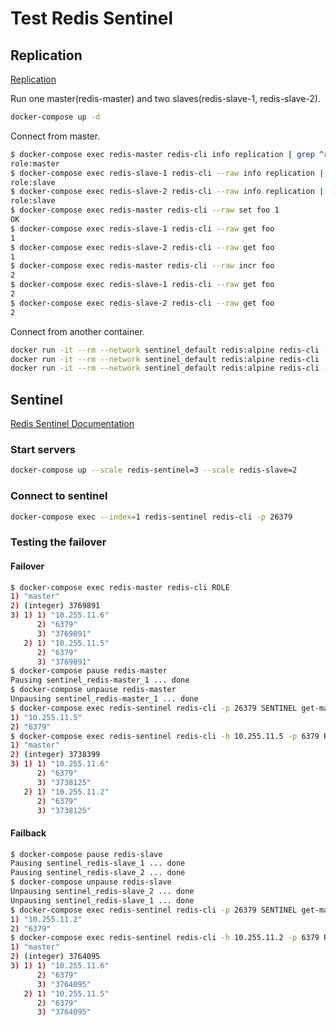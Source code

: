 # Test Redis Sentinel

## Replication

[Replication](https://redis.io/topics/replication)

Run one master(redis-master) and two slaves(redis-slave-1, redis-slave-2).

```bash
docker-compose up -d
```

Connect from master.

```bash
$ docker-compose exec redis-master redis-cli info replication | grep ^role
role:master
$ docker-compose exec redis-slave-1 redis-cli --raw info replication | grep ^role
role:slave
$ docker-compose exec redis-slave-2 redis-cli --raw info replication | grep ^role
role:slave
$ docker-compose exec redis-master redis-cli --raw set foo 1
OK
$ docker-compose exec redis-slave-1 redis-cli --raw get foo
1
$ docker-compose exec redis-slave-2 redis-cli --raw get foo
1
$ docker-compose exec redis-master redis-cli --raw incr foo
2
$ docker-compose exec redis-slave-1 redis-cli --raw get foo
2
$ docker-compose exec redis-slave-2 redis-cli --raw get foo
2
```

Connect from another container.

```bash
docker run -it --rm --network sentinel_default redis:alpine redis-cli -h redis-master
docker run -it --rm --network sentinel_default redis:alpine redis-cli -h redis-slave-1
docker run -it --rm --network sentinel_default redis:alpine redis-cli -h redis-slave-2
```

## Sentinel

[Redis Sentinel Documentation](https://redis.io/topics/sentinel)

### Start servers

```bash
docker-compose up --scale redis-sentinel=3 --scale redis-slave=2
```

### Connect to sentinel

```bash
docker-compose exec --index=1 redis-sentinel redis-cli -p 26379
```

### Testing the failover

#### Failover

```bash
$ docker-compose exec redis-master redis-cli ROLE
1) "master"
2) (integer) 3769891
3) 1) 1) "10.255.11.6"
      2) "6379"
      3) "3769891"
   2) 1) "10.255.11.5"
      2) "6379"
      3) "3769891"
$ docker-compose pause redis-master
Pausing sentinel_redis-master_1 ... done
$ docker-compose unpause redis-master
Unpausing sentinel_redis-master_1 ... done
$ docker-compose exec redis-sentinel redis-cli -p 26379 SENTINEL get-master-addr-by-name mymaster
1) "10.255.11.5"
2) "6379"
$ docker-compose exec redis-sentinel redis-cli -h 10.255.11.5 -p 6379 ROLE
1) "master"
2) (integer) 3738399
3) 1) 1) "10.255.11.6"
      2) "6379"
      3) "3738125"
   2) 1) "10.255.11.2"
      2) "6379"
      3) "3738125"
```

#### Failback

```bash
$ docker-compose pause redis-slave
Pausing sentinel_redis-slave_1 ... done
Pausing sentinel_redis-slave_2 ... done
$ docker-compose unpause redis-slave
Unpausing sentinel_redis-slave_2 ... done
Unpausing sentinel_redis-slave_1 ... done
$ docker-compose exec redis-sentinel redis-cli -p 26379 SENTINEL get-master-addr-by-name mymaster
1) "10.255.11.2"
2) "6379"
$ docker-compose exec redis-sentinel redis-cli -h 10.255.11.2 -p 6379 ROLE
1) "master"
2) (integer) 3764095
3) 1) 1) "10.255.11.6"
      2) "6379"
      3) "3764095"
   2) 1) "10.255.11.5"
      2) "6379"
      3) "3764095"
```

